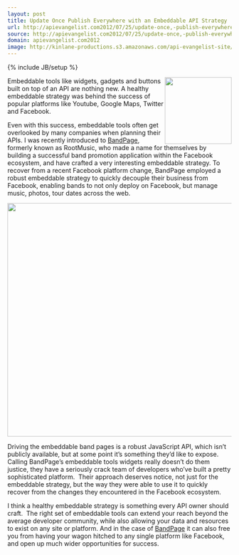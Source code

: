 ```yaml
---
layout: post
title: Update Once Publish Everywhere with an Embeddable API Strategy
url: http://apievangelist.com2012/07/25/update-once,-publish-everywhere-with-the-right-embeddable-api-strategy/
source: http://apievangelist.com2012/07/25/update-once,-publish-everywhere-with-the-right-embeddable-api-strategy/
domain: apievangelist.com2012
image: http://kinlane-productions.s3.amazonaws.com/api-evangelist-site/blog/BandPage-Update-Once-Publish-Everwhere.png
---
```

{% include JB/setup %}<p>
     <a title="BandPage" href="http://www.bandpage.com/"><img src="http://kinlane-productions.s3.amazonaws.com/api-evangelist/bandpage/BandPage-Logo-1.png"  width="150" align="right" /></a>
</p>
<p>
     Embeddable tools like widgets, gadgets and buttons built on top of an API are nothing new. A healthy embeddable strategy was behind the success of popular platforms like Youtube, Google Maps, Twitter and Facebook.
</p>
<p>
     Even with this success, embeddable tools often get overlooked by many companies when planning their APIs. I was recently introduced to <a title="BandPage" href="http://www.bandpage.com/">BandPage</a>, formerly known as RootMusic, who made a name for themselves by building a successful band promotion application within the Facebook ecosystem, and have crafted a very interesting embeddable strategy. To recover from a recent Facebook platform change, BandPage employed a robust embeddable strategy to quickly decouple their business from Facebook, enabling bands to not only deploy on Facebook, but manage music, photos, tour dates across the web.
</p>
<p>
     <img src="http://kinlane-productions.s3.amazonaws.com/api-evangelist/bandpage/BandPage-Update-Once-Publish-Everwhere.png"  width="525" />
</p>
<p>
     Driving the embeddable band pages is a robust JavaScript API, which isn’t publicly available, but at some point it’s something they’d like to expose. Calling BandPage’s embeddable tools widgets really doesn’t do them justice, they have a seriously crack team of developers who’ve built a pretty sophisticated platform.  Their approach deserves notice, not just for the embeddable strategy, but the way they were able to use it to quickly recover from the changes they encountered in the Facebook ecosystem.
</p>
<p>
     I think a healthy embeddable strategy is something every API owner should craft.  The right set of embeddable tools can extend your reach beyond the average developer community, while also allowing your data and resources to exist on any site or platform. And in the case of <a title="BandPage" href="http://www.bandpage.com/">BandPage</a> it can also free you from having your wagon hitched to any single platform like Facebook, and open up much wider opportunities for success.
</p>
